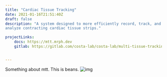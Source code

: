 ```yaml
---
title: "Cardiac Tissue Tracking"
date: 2021-01-16T21:51:40Z
draft: false
description: "A system designed to more efficiently record, track, and
analyze contracting cardiac tissue strips."

projectLinks: 
    docs: https://mtt.mrph.dev
    gitlab: https://gitlab.com/costa-lab/costa-lab/multi-tissue-tracking


---
```


Something about mtt. This is beans. ![img](/images/Untitled.png)